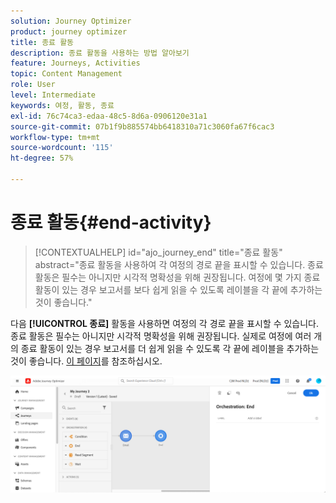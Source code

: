 ```yaml
---
solution: Journey Optimizer
product: journey optimizer
title: 종료 활동
description: 종료 활동을 사용하는 방법 알아보기
feature: Journeys, Activities
topic: Content Management
role: User
level: Intermediate
keywords: 여정, 활동, 종료
exl-id: 76c74ca3-edaa-48c5-8d6a-0906120e31a1
source-git-commit: 07b1f9b885574bb6418310a71c3060fa67f6cac3
workflow-type: tm+mt
source-wordcount: '115'
ht-degree: 57%

---
```


# 종료 활동{#end-activity}

>[!CONTEXTUALHELP]
>id="ajo_journey_end"
>title="종료 활동"
>abstract="종료 활동을 사용하여 각 여정의 경로 끝을 표시할 수 있습니다. 종료 활동은 필수는 아니지만 시각적 명확성을 위해 권장됩니다. 여정에 몇 가지 종료 활동이 있는 경우 보고서를 보다 쉽게 읽을 수 있도록 레이블을 각 끝에 추가하는 것이 좋습니다."

다음 **[!UICONTROL 종료]** 활동을 사용하면 여정의 각 경로 끝을 표시할 수 있습니다. 종료 활동은 필수는 아니지만 시각적 명확성을 위해 권장됩니다. 실제로 여정에 여러 개의 종료 활동이 있는 경우 보고서를 더 쉽게 읽을 수 있도록 각 끝에 레이블을 추가하는 것이 좋습니다. [이 페이지](../reports/live-report.md)를 참조하십시오.

![](assets/journey54.png)
